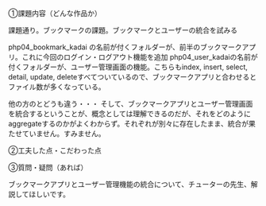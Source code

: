 ①課題内容（どんな作品か）

課題通り。ブックマークの課題。ブックマークとユーザーの統合を試みる

php04_bookmark_kadai の名前が付くフォルダーが、前半のブックマークアプリ。これに今回のログイン・ログアウト機能を追加
php04_user_kadaiの名前が付くフォルダーが、ユーザー管理画面の機能。こちらもindex, insert, select, detail, update, deleteすべてついているので、ブックマークアプリと合わせるとファイル数が多くなっている。

他の方のとどうも違う・・・
そして、ブックマークアプリとユーザー管理画面を統合するということが、概念としては理解できるのだが、それをどのようにaggregateするのかがよくわからず。それぞれが別々に存在したまま、統合が果たせていません。すみません。


②工夫した点・こだわった点


③質問・疑問（あれば）

ブックマークアプリとユーザー管理機能の統合について、チューターの先生、解説してほしいです。